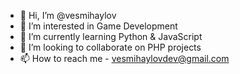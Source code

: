 - 👋 Hi, I’m @vesmihaylov
- 👀 I’m interested in Game Development
- 🌱 I’m currently learning Python & JavaScript
- 💞️ I’m looking to collaborate on PHP projects
- 📫 How to reach me - vesmihaylovdev@gmail.com
